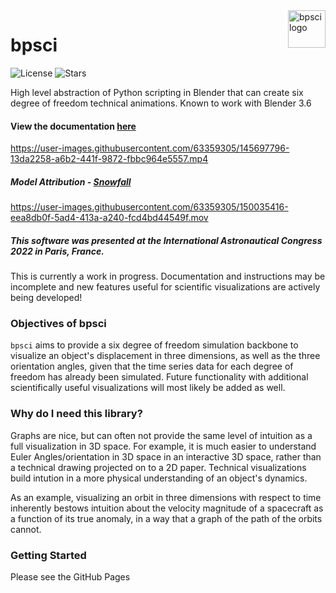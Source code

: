 <a href="https://github.com/jerryvarghese1/bpsci">
    <img src="https://user-images.githubusercontent.com/63359305/168609979-5ccf9b93-dc78-4fe3-8dff-a75ae6152200.png" alt="bpsci logo" title="bpsci" align="right" height="60" />
</a>

# bpsci

![License](https://img.shields.io/github/license/jerryvarghese1/bpsci?style=for-the-badge)
![Stars](https://img.shields.io/github/stars/jerryvarghese1/bpsci?style=for-the-badge)
  
High level abstraction of Python scripting in Blender that can create six degree of freedom technical animations. Known to work with Blender 3.6
<br>
#### View the documentation [here](https://jerryvarghese1.github.io/bpsci/)


https://user-images.githubusercontent.com/63359305/145697796-13da2258-a6b2-441f-9872-fbbc964e5557.mp4
##### Model Attribution - [Snowfall](https://sketchfab.com/3d-models/galileo-orbiter-19c3c6e0c1b548919d11681065fcf65a)


https://user-images.githubusercontent.com/63359305/150035416-eea8db0f-5ad4-413a-a240-fcd4bd44549f.mov

##### This software was presented at the International Astronautical Congress 2022 in Paris, France.
This is currently a work in progress. Documentation and instructions may be incomplete and new features useful for scientific visualizations are actively being developed!

### Objectives of bpsci
```bpsci``` aims to provide a six degree of freedom simulation backbone to visualize an object's displacement in three dimensions, as well as the three orientation angles, given that the time series data for each degree of freedom has already been simulated. Future functionality with additional scientifically useful visualizations will most likely be added as well.

### Why do I need this library?
Graphs are nice, but can often not provide the same level of intuition as a full visualization in 3D space. For example, it is much easier to understand Euler Angles/orientation in 3D space in an interactive 3D space, rather than a technical drawing projected on to a 2D paper. Technical visualizations build intution in a more physical understanding of an object's dynamics. 

As an example, visualizing an orbit in three dimensions with respect to time inherently bestows intuition about the velocity magnitude of a spacecraft as a function of its true anomaly, in a way that a graph of the path of the orbits cannot.

### Getting Started
Please see the GitHub Pages
